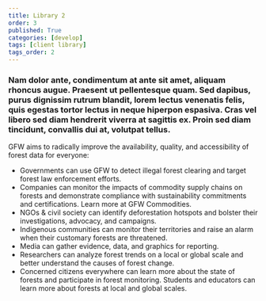 ```yaml
---
title: Library 2
order: 3
published: True
categories: [develop]
tags: [client library]
tags_order: 2
---
```

<h3>Nam dolor ante, condimentum at ante sit amet, aliquam rhoncus augue. Praesent ut pellentesque quam. Sed dapibus, purus dignissim rutrum blandit, lorem lectus venenatis felis, quis egestas tortor lectus in neque hiperpon espasiva.  Cras vel libero sed diam hendrerit viverra at sagittis ex. Proin sed diam tincidunt, convallis dui at, volutpat tellus.</h3>
<p>GFW aims to radically improve the availability, quality, and accessibility of forest data for everyone:</p>
<ul>
  <li>Governments can use GFW to detect illegal forest clearing and target forest law enforcement efforts.</li>
  <li>Companies can monitor the impacts of commodity supply chains on forests and demonstrate compliance with sustainability commitments and certifications. Learn more at GFW Commodities.</li>
  <li>NGOs & civil society can identify deforestation hotspots and bolster their investigations, advocacy, and campaigns.</li>
  <li>Indigenous communities can monitor their territories and raise an alarm when their customary forests are threatened.</li>
  <li>Media can gather evidence, data, and graphics for reporting.</li>
  <li>Researchers can analyze forest trends on a local or global scale and better understand the causes of forest change.</li>
  <li>Concerned citizens everywhere can learn more about the state of forests and participate in forest monitoring. Students and educators can learn more about forests at local and global scales.</li>
</ul>
